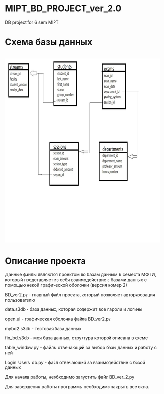 # MIPT_BD_PROJECT_ver_2.0

DB project for 6 sem MIPT

# Схема базы данных

<br>
<img height="600" src="https://github.com/FrogInTheFog/MIPT_BD_PROJECT_ver_2_0/blob/master/skhema.jpg"/>
</br>

# Описание проекта

Данные файлы являются проектом по базам данным 6 семеста МФТИ, который представляет из себя взаимодействие с базами данных с помощью некой графической оболочки (версия номер 2)

BD_ver2.py - главный файл проекта, который позволяет авторизовация пользователю

data.s3db - база данных, которая содержит все пароли и логины

open.ui - графическая оболочка файла BD_ver2.py

mybd2.s3db - тестовая база данных

fin_bd.s3db - моя база данных, структура которой описана в схеме

table_window.py - файлы отвечающий за выбор базы данных и работу с ней

Login_Users_db.py - файл отвечающий за взаимодействие с базой данных

Для начала работы, необходимо запустить файл BD_ver_2.py

Для завершения работы программы необходимо закрыть все окна. 


